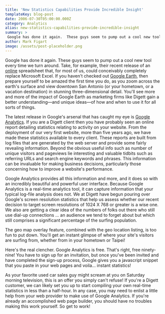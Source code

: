 ```yaml
---
title: 'New Statistics Capabilities Provide Incredible Insight'
templateKey: blog-post
date: 2006-07-30T05:00:00.000Z
category: Analytics
alias: new-statistics-capabilities-provide-incredible-insight
summary: > 
 Google has done it again.  These guys seem to pump out a cool new tool every time we turn around.  Take, for example, their recent release of an online spreadsheet that, for most of us, could conceivably completely replace Microsoft Excel.
author: Mark Figart
image: /assets/post-placeholder.png
---
```


Google has done it again. These guys seem to pump out a cool new tool every time we turn around. Take, for example, their recent release of an [online](http://www.google.com/google-d-s/tour1.html) spreadsheet that, for most of us, could conceivably completely replace Microsoft Excel. If you haven't checked out [Google Earth](http://earth.google.com/), then prepare yourself to be amazed the first time you do, as you zoom across the earth's surface and view downtown San Antonio (or your hometown, or a vacation destination) in stunning three-dimensional detail. You'll see more and more of the impact of Google Earth as marketing firms like Digett gain a better understanding—and unique ideas—of how and when to use it for all sorts of things.

The latest release in Google's arsenal that has caught my eye is [Google Analytics](http://www.google.com/analytics/). If you are a Digett client then you have probably seen an online report detailing statistics relating to activity on your website. From the deployment of our very first website, more than five years ago, we have made these statistics available to every client. These reports are built from log files that are generated by the web server and provide some fairly revealing information. Beyond the obvious useful info such as number of unique visitors and pageviews lie interesting and valuable tidbits such as referring URLs and search engine keywords and phrases. This information can be invaluable for making business decisions, particularly those concerning how to improve a website's performance.

Google Analytics provides all this information and more, and it does so with an incredibly beautiful and powerful user interface. Because Google Analytics is a real-time analytics tool, it can capture information that your typical log-file analysis does not. We at Digett have begun pouring over Google's screen resolution statistics that help us assess whether our recent decision to target screen resolutions of 1024 X 768 or greater is a wise one. We also are getting a clear idea of the numbers of folks out there who still use dial-up connections ... an audience we tend to forget about but which still comprises a significant percentage of the surfing population.

The geo map overlay feature, combined with the geo location listing, is too fun to put down. You'll get an instant glimpse of where your site's visitors are surfing from, whether from in your hometown or Taipei!

Here's the real clencher. Google Analytics is free. That's right, free ninety-nine! You have to sign up for an invitation, but once you've been invited and have completed the sign-up process, Google gives you a javascript snippet that you paste in your web pages and voila... instant statistics!

As your favorite used car sales guy might scream at you on Saturday morning television, this is an offer you simply can't refuse! If you're a Digett customer, we can likely set you up to start compiling your own real-time statistics in less than a half-hour. In any case, you may need to enlist a little help from your web provider to make use of Google Analytics. If you're already an accomplished web page builder, you should have no troubles making this work yourself. So get to work!